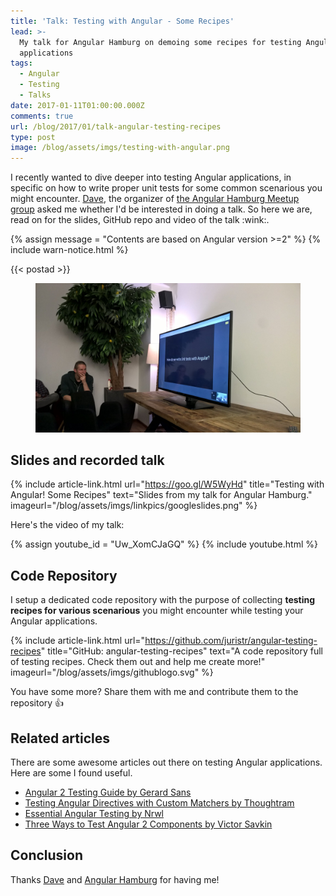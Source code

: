 ```yaml
---
title: 'Talk: Testing with Angular - Some Recipes'
lead: >-
  My talk for Angular Hamburg on demoing some recipes for testing Angular
  applications
tags:
  - Angular
  - Testing
  - Talks
date: 2017-01-11T01:00:00.000Z
comments: true
url: /blog/2017/01/talk-angular-testing-recipes
type: post
image: /blog/assets/imgs/testing-with-angular.png
---
```


<div class="article-intro">
  I recently wanted to dive deeper into testing Angular applications, in specific on how to write proper unit tests for some common scenarious you might encounter. <a href="https://twitter.com/webdave_de" target="_blank">Dave</a>, the organizer of <a href="https://twitter.com/angular_hamburg" target="_blank">the Angular Hamburg Meetup group</a> asked me whether I'd be interested in doing a talk. So here we are, read on for the slides, GitHub repo and video of the talk :wink:.
</div>

{% assign message = "Contents are based on Angular version >=2" %}
{% include warn-notice.html %}

{{< postad >}}

<figure class="image--medium">
    <a href="/blog/assets/imgs/nghamburg-twitter.jpg" class="image--zoom">
        <img src="/blog/assets/imgs/nghamburg-twitter.jpg">
    </a>
</figure>

## Slides and recorded talk

{% include article-link.html
	url="https://goo.gl/W5WyHd"
	title="Testing with Angular! Some Recipes"
	text="Slides from my talk for Angular Hamburg."
    imageurl="/blog/assets/imgs/linkpics/googleslides.png"
%}

Here's the video of my talk:

{% assign youtube_id = "Uw_XomCJaGQ" %}
{% include youtube.html %}

## Code Repository

I setup a dedicated code repository with the purpose of collecting **testing recipes for various scenarious** you might encounter while testing your Angular applications.

{% include article-link.html
	url="https://github.com/juristr/angular-testing-recipes"
	title="GitHub: angular-testing-recipes"
	text="A code repository full of testing recipes. Check them out and help me create more!"
    imageurl="/blog/assets/imgs/githublogo.svg"
%}

You have some more? Share them with me and contribute them to the repository :+1:

## Related articles

There are some awesome articles out there on testing Angular applications. Here are some I found useful.

- [Angular 2 Testing Guide by Gerard Sans](https://medium.com/google-developer-experts/angular-2-testing-guide-a485b6cb1ef0)
- [Testing Angular Directives with Custom Matchers by Thoughtram](https://blog.thoughtram.io/angular/2016/12/27/angular-2-advance-testing-with-custom-matchers.html)
- [Essential Angular Testing by Nrwl](https://blog.nrwl.io/essential-angular-testing-192315f8be9b#.undqs5icx)
- [Three Ways to Test Angular 2 Components by Victor Savkin](https://vsavkin.com/three-ways-to-test-angular-2-components-dcea8e90bd8d#.hif9f24b5)

## Conclusion

Thanks [Dave](https://twitter.com/webdave_de) and [Angular Hamburg](https://twitter.com/angular_hamburg) for having me!
